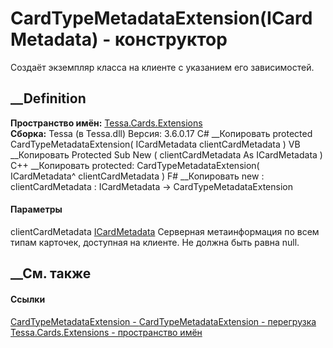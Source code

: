 # CardTypeMetadataExtension(ICardMetadata) - конструктор
Создаёт экземпляр класса на клиенте с указанием его зависимостей.
## __Definition
 **Пространство имён:** [Tessa.Cards.Extensions](N_Tessa_Cards_Extensions.htm)  
 **Сборка:** Tessa (в Tessa.dll) Версия: 3.6.0.17
C# __Копировать
     protected CardTypeMetadataExtension(
    	ICardMetadata clientCardMetadata
    )
VB __Копировать
     Protected Sub New ( 
    	clientCardMetadata As ICardMetadata
    )
C++ __Копировать
     protected:
    CardTypeMetadataExtension(
    	ICardMetadata^ clientCardMetadata
    )
F# __Копировать
     new : 
            clientCardMetadata : ICardMetadata -> CardTypeMetadataExtension
#### Параметры
clientCardMetadata [ICardMetadata](T_Tessa_Cards_ICardMetadata.htm)
     Серверная метаинформация по всем типам карточек, доступная на клиенте. Не должна быть равна null. 
## __См. также
#### Ссылки
[CardTypeMetadataExtension -
](T_Tessa_Cards_Extensions_CardTypeMetadataExtension.htm)
[CardTypeMetadataExtension -
перегрузка](Overload_Tessa_Cards_Extensions_CardTypeMetadataExtension__ctor.htm)
[Tessa.Cards.Extensions - пространство имён](N_Tessa_Cards_Extensions.htm)

